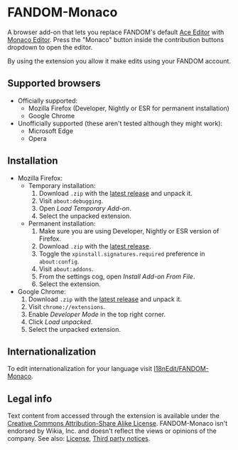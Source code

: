 # FANDOM-Monaco
A browser add-on that lets you replace FANDOM's default [Ace Editor](https://ace.c9.io/) with [Monaco Editor](https://microsoft.github.io/monaco-editor/). Press the "Monaco" button inside the contribution buttons dropdown to open the editor.

By using the extension you allow it make edits using your FANDOM account.

## Supported browsers
* Officially supported:
  * Mozilla Firefox (Developer, Nightly or ESR for permanent installation)
  * Google Chrome
* Unofficially supported (these aren't tested although they might work):
  * Microsoft Edge
  * Opera

## Installation
* Mozilla Firefox:
  * Temporary installation:
    1. Download `.zip` with the [latest release](releases/latest) and unpack it.
    2. Visit `about:debugging`.
    3. Open _Load Temporary Add-on_.
    4. Select the unpacked extension.
  * Permanent installation:
    1. Make sure you are using Developer, Nightly or ESR version of Firefox.
    2. Download `.zip` with the [latest release](releases/latest).
    3. Toggle the `xpinstall.signatures.required` preference in `about:config`.
    4. Visit `about:addons`.
    5. From the settings cog, open _Install Add-on From File_.
    6. Select the extension.
* Google Chrome:
  1. Download `.zip` with the [latest release](releases/latest) and unpack it.
  2. Visit `chrome://extensions`.
  3. Enable _Developer Mode_ in the top right corner.
  4. Click _Load unpacked_.
  5. Select the unpacked extension.

## Internationalization
To edit internationalization for your language visit [I18nEdit/FANDOM-Monaco](https://dev.wikia.com/wiki/Special:BlankPage/I18nEdit/FANDOM-Monaco).

## Legal info
Text content from accessed through the extension is available under the [Creative Commons Attribution-Share Alike License](http://www.wikia.com/Licensing). FANDOM-Monaco isn't endorsed by Wikia, Inc. and doesn't reflect the views or opinions of the company. See also: [License](LICENSE.md), [Third party notices](THIRD-PARTY-NOTICES.md).
